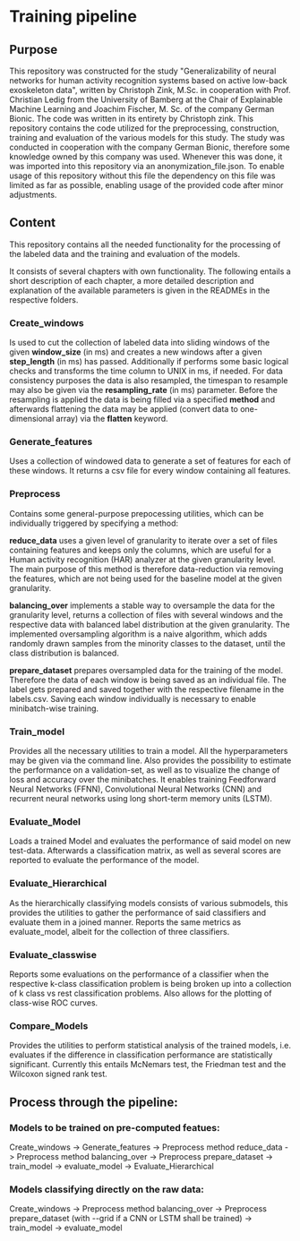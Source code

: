 # Training pipeline


## Purpose


This repository was constructed for the study "Generalizability of neural networks for human activity recognition systems based on active low-back exoskeleton data", written by Christoph Zink, M.Sc. in cooperation with Prof. Christian Ledig from the University of Bamberg at the Chair of Explainable Machine Learning and Joachim Fischer, M. Sc. of the company German Bionic. The code was written in its entirety by Christoph zink. This repository contains the code utilized for the preprocessing, construction, training and evaluation of the various models for this study. The study was conducted in cooperation with the company German Bionic, therefore some knowledge owned by this company was used. Whenever this was done, it was imported into this repository via an anonymization_file.json. To enable usage of this repository without this file the dependency on this file was limited as far as possible, enabling usage of the provided code after minor adjustments.



## Content

This repository contains all the needed functionality for the processing of the labeled data and the training and evaluation of the models.

It consists of several chapters with own functionality. The following entails a short description of each chapter, a more detailed description and explanation of the available parameters is given in the READMEs in the respective folders.


### Create_windows

Is used to cut the collection of labeled data into sliding windows of the given **window_size** (in ms) and creates a new windows after a given **step_length** (in ms) has passed. Additionally if performs some basic logical checks and transforms the time column to UNIX in ms, if needed. For data consistency purposes the data is also resampled, the timespan to resample may also be given via the **resampling_rate** (in ms) parameter. Before the resampling is applied the data is being filled via a specified **method** and afterwards flattening the data may be applied (convert data to one-dimensional array) via the **flatten** keyword. 


### Generate_features

Uses a collection of windowed data to generate a set of features for each of these windows. It returns a csv file for every window containing all features.


### Preprocess

Contains some general-purpose prepocessing utilities, which can be individually triggered by specifying a method:

**reduce_data** uses a given level of granularity to iterate over a set of files containing features and keeps only the columns, which are useful for a Human activity recognition (HAR) analyzer at the given granularity level. The main purpose of this method is therefore data-reduction via removing the features, which are not being used for the baseline model at the given granularity.

**balancing_over** implements a stable way to oversample the data for the granularity level, returns a collection of files with several windows and the respective data with balanced label distribution at the given granularity. The implemented oversampling algorithm is a naive algorithm, which adds randomly drawn samples from the minority classes to the dataset, until the class distribution is balanced.

**prepare_dataset** prepares oversampled data for the training of the model. Therefore the data of each window is being saved as an individual file. The label gets prepared and saved together with the respective filename in the labels.csv. Saving each window individually is necessary to enable minibatch-wise training.


### Train_model

Provides all the necessary utilities to train a model. All the hyperparameters may be given via the command line. Also provides the possibility to estimate the performance on a validation-set, as well as to visualize the change of loss and accuracy over the minibatches. It enables training Feedforward Neural Networks (FFNN), Convolutional Neural Networks (CNN) and recurrent neural networks using long short-term memory units (LSTM).

### Evaluate_Model

Loads a trained Model and evaluates the performance of said model on new test-data. Afterwards a classification matrix, as well as several scores are reported to evaluate the performance of the model.


### Evaluate_Hierarchical
As the hierarchically classifying models consists of various submodels, this provides the utilities to gather the performance of said classifiers and evaluate them in a joined manner. Reports the same metrics as evaluate_model, albeit for the collection of three classifiers.


### Evaluate_classwise
Reports some evaluations on the performance of a classifier when the respective k-class classification problem is being broken up into a collection of k class vs rest classification problems. Also allows for the plotting of class-wise ROC curves.


### Compare_Models
Provides the utilities to perform statistical analysis of the trained models, i.e. evaluates if the difference in classification performance are statistically significant. Currently this entails McNemars test, the Friedman test and the Wilcoxon signed rank test.



## Process through the pipeline:

### Models to be trained on pre-computed featues:

Create_windows -> Generate_features -> Preprocess method reduce_data -> Preprocess method balancing_over -> Preprocess prepare_dataset -> train_model -> evaluate_model -> Evaluate_Hierarchical

### Models classifying directly on the raw data:

Create_windows -> Preprocess method balancing_over -> Preprocess prepare_dataset (with --grid if a CNN or LSTM shall be trained) -> train_model -> evaluate_model

